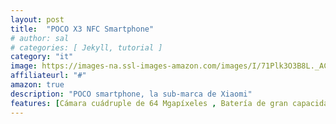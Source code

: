 ```yaml
---
layout: post
title:  "POCO X3 NFC Smartphone"
# author: sal
# categories: [ Jekyll, tutorial ]
category: "it"
image: https://images-na.ssl-images-amazon.com/images/I/71Plk3O3B8L._AC_SY450_.jpg
affiliateurl: "#"
amazon: true
description: "POCO smartphone, la sub-marca de Xiaomi"
features: [Cámara cuádruple de 64 Mgapíxeles , Batería de gran capacidad  ]
---
```

